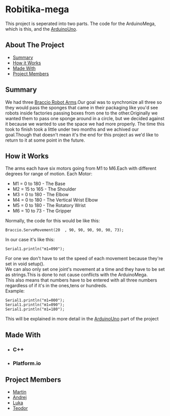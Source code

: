 # Robitika-mega
This project is seperated into two parts.
The code for the ArduinoMega, which is this, and the [ArduinoUno](https://github.com/Macka323/Robotika-uno).

## About The Project
- [Summary](#Summary)
- [How it Works](#How-it-Works)
- [Made With](#Made-With)
- [Project Members](#Project-Members)

## Summary
We had three [Braccio Robot Arms](https://store.arduino.cc/products/tinkerkit-braccio-robot).Our goal was to synchronize all three so they would pass the sponges that came in their packaging like you'd see robots inside factories passing boxes from one to the other.Originally we wanted them to pass one sponge around in a circle, but we decided against it because we wanted to use the space we had more properly.
The time this took to finish took a little under two months and we achived our goal.Though that doesn't mean it's the end for this project as we'd like to return to it at some point in the future.

## How it Works
The arms each have six motors going from M1 to M6.Each with different degrees for range of motion.
Each Motor:
- M1 = 0 to 180 - The Base
- M2 = 15 to 165 - The Shoulder
- M3 = 0 to 180 - The Elbow
- M4 = 0 to 180 - The Vertical Wrist Elbow
- M5 = 0 to 180 - The Rotatory Wrist
- M6 = 10 to 73 - The Gripper


Normally, the code for this would be like this:


    Braccio.ServoMovement(20  , 90, 90, 90, 90, 90, 73);

In our case it's like this:


    Serial1.println("m1=090");



For one we don't have to set the speed of each movement because they're set in void setup(). \
We can also only set one joint's movement at a time and they have to be set as strings.This is done to not cause conflicts with the ArduinoMega. \
This also means that numbers have to be entered with all three numbers regardless of if it's in the ones,tens or hundreds. \
Example:


    Serial1.println("m1=000");
    Serial1.println("m1=090");
    Serial1.println("m1=180");


This will be explained in more detail in the [ArduinoUno](https://github.com/Macka323/Robotika-uno) part of the project

## Made With
- ### C++
- ### Platform.io

## Project Members
- [Martin](https://github.com/Macka323)
- [Andrej](https://github.com/AndrejGockov)
- [Luka](https://github.com/crackshack?tab=overview&from=2023-06-01&to=2023-06-23)
- [Teodor]()
